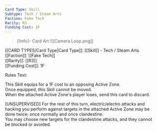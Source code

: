 ```yaml
---
Card Type: Skill
Subtype: Tech / Steam Arts
Faction: Fake Tech
Rarity: R3
Funding Cost: 1F
---
```

> [!info]- Card Art
> ![[Camera Loop.png]]

[[CARD TYPES/Card Type|Card Type]]: [[Skill]] - Tech / Steam Arts  
[[Faction]]: [[Fake Tech]]  
[[Rarity]]: [[R3]]  
[[Funding Cost]]: 1F  

Rules Text:  

This Skill equips for a 1F cost to an opposing Active Zone.  
Once equipped, this Skill cannot be moved.  
When the attached Active Zone's player loses, send this card to discard.  

[UNSUPERVISED] For the rest of this turn, electric/electro attacks and hacking you perform against targets in the attached Active Zone may be done twice; once normally and once clandestine.   
You may choose new targets for the clandestine attacks, and they cannot be blocked or avoided.  